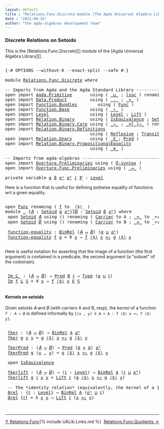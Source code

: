 ```yaml
---
layout: default
title : "Relations.Func.Discrete module (The Agda Universal Algebra Library)"
date : "2021-09-16"
author: "the agda-algebras development team"
---
```


### <a id="discrete-relations">Discrete Relations on Setoids</a>

This is the [Relations.Func.Discrete][] module of the [Agda Universal Algebra Library][].

<pre class="Agda">

<a id="340" class="Symbol">{-#</a> <a id="344" class="Keyword">OPTIONS</a> <a id="352" class="Pragma">--without-K</a> <a id="364" class="Pragma">--exact-split</a> <a id="378" class="Pragma">--safe</a> <a id="385" class="Symbol">#-}</a>

<a id="390" class="Keyword">module</a> <a id="397" href="Relations.Func.Discrete.html" class="Module">Relations.Func.Discrete</a> <a id="421" class="Keyword">where</a>

<a id="428" class="Comment">-- Imports from Agda and the Agda Standard Library ----------------------------------------------</a>
<a id="526" class="Keyword">open</a> <a id="531" class="Keyword">import</a> <a id="538" href="Agda.Primitive.html" class="Module">Agda.Primitive</a>       <a id="559" class="Keyword">using</a> <a id="565" class="Symbol">(</a> <a id="567" href="Agda.Primitive.html#810" class="Primitive Operator">_⊔_</a> <a id="571" class="Symbol">;</a> <a id="573" href="Agda.Primitive.html#780" class="Primitive">lsuc</a> <a id="578" class="Symbol">)</a> <a id="580" class="Keyword">renaming</a> <a id="589" class="Symbol">(</a> <a id="591" href="Agda.Primitive.html#326" class="Primitive">Set</a> <a id="595" class="Symbol">to</a> <a id="598" class="Primitive">Type</a> <a id="603" class="Symbol">)</a>
<a id="605" class="Keyword">open</a> <a id="610" class="Keyword">import</a> <a id="617" href="Data.Product.html" class="Module">Data.Product</a>         <a id="638" class="Keyword">using</a> <a id="644" class="Symbol">(</a> <a id="646" href="Agda.Builtin.Sigma.html#236" class="InductiveConstructor Operator">_,_</a> <a id="650" class="Symbol">;</a> <a id="652" href="Data.Product.html#1167" class="Function Operator">_×_</a> <a id="656" class="Symbol">)</a>
<a id="658" class="Keyword">open</a> <a id="663" class="Keyword">import</a> <a id="670" href="Function.Bundles.html" class="Module">Function.Bundles</a>        <a id="694" class="Keyword">using</a> <a id="700" class="Symbol">(</a> <a id="702" href="Function.Bundles.html#1868" class="Record">Func</a> <a id="707" class="Symbol">)</a>
<a id="709" class="Keyword">open</a> <a id="714" class="Keyword">import</a> <a id="721" href="Function.Base.html" class="Module">Function.Base</a>        <a id="742" class="Keyword">using</a> <a id="748" class="Symbol">(</a> <a id="750" href="Function.Base.html#1031" class="Function Operator">_∘_</a> <a id="754" class="Symbol">)</a>
<a id="756" class="Keyword">open</a> <a id="761" class="Keyword">import</a> <a id="768" href="Level.html" class="Module">Level</a>                <a id="789" class="Keyword">using</a> <a id="795" class="Symbol">(</a> <a id="797" href="Agda.Primitive.html#597" class="Postulate">Level</a> <a id="803" class="Symbol">;</a> <a id="805" href="Level.html#400" class="Record">Lift</a> <a id="810" class="Symbol">)</a>
<a id="812" class="Keyword">open</a> <a id="817" class="Keyword">import</a> <a id="824" href="Relation.Binary.html" class="Module">Relation.Binary</a>      <a id="845" class="Keyword">using</a> <a id="851" class="Symbol">(</a> <a id="853" href="Relation.Binary.Structures.html#1522" class="Record">IsEquivalence</a> <a id="867" class="Symbol">;</a> <a id="869" href="Relation.Binary.Bundles.html#1009" class="Record">Setoid</a> <a id="876" class="Symbol">)</a>
<a id="878" class="Keyword">open</a> <a id="883" class="Keyword">import</a> <a id="890" href="Relation.Binary.Core.html" class="Module">Relation.Binary.Core</a> <a id="911" class="Keyword">using</a> <a id="917" class="Symbol">(</a> <a id="919" href="Relation.Binary.Core.html#1254" class="Function Operator">_⇒_</a> <a id="923" class="Symbol">;</a> <a id="925" href="Relation.Binary.Core.html#1460" class="Function Operator">_=[_]⇒_</a> <a id="933" class="Symbol">)</a> <a id="935" class="Keyword">renaming</a> <a id="944" class="Symbol">(</a> <a id="946" href="Relation.Binary.Core.html#766" class="Function">REL</a> <a id="950" class="Symbol">to</a> <a id="953" class="Function">BinREL</a> <a id="960" class="Symbol">;</a> <a id="962" href="Relation.Binary.Core.html#882" class="Function">Rel</a> <a id="966" class="Symbol">to</a> <a id="969" class="Function">BinRel</a> <a id="976" class="Symbol">)</a>
<a id="978" class="Keyword">open</a> <a id="983" class="Keyword">import</a> <a id="990" href="Relation.Binary.Definitions.html" class="Module">Relation.Binary.Definitions</a>
                                 <a id="1051" class="Keyword">using</a> <a id="1057" class="Symbol">(</a> <a id="1059" href="Relation.Binary.Definitions.html#1339" class="Function">Reflexive</a> <a id="1069" class="Symbol">;</a> <a id="1071" href="Relation.Binary.Definitions.html#1978" class="Function">Transitive</a> <a id="1082" class="Symbol">)</a>
<a id="1084" class="Keyword">open</a> <a id="1089" class="Keyword">import</a> <a id="1096" href="Relation.Unary.html" class="Module">Relation.Unary</a>       <a id="1117" class="Keyword">using</a> <a id="1123" class="Symbol">(</a> <a id="1125" href="Relation.Unary.html#1523" class="Function Operator">_∈_</a><a id="1128" class="Symbol">;</a> <a id="1130" href="Relation.Unary.html#1101" class="Function">Pred</a> <a id="1135" class="Symbol">)</a>
<a id="1137" class="Keyword">open</a> <a id="1142" class="Keyword">import</a> <a id="1149" href="Relation.Binary.PropositionalEquality.html" class="Module">Relation.Binary.PropositionalEquality</a>
                                 <a id="1220" class="Keyword">using</a> <a id="1226" class="Symbol">(</a> <a id="1228" href="Agda.Builtin.Equality.html#151" class="Datatype Operator">_≡_</a> <a id="1232" class="Symbol">)</a>

<a id="1235" class="Comment">-- Imports from agda-algebras -------------------------------------------------------------------</a>
<a id="1333" class="Keyword">open</a> <a id="1338" class="Keyword">import</a> <a id="1345" href="Overture.Preliminaries.html" class="Module">Overture.Preliminaries</a> <a id="1368" class="Keyword">using</a> <a id="1374" class="Symbol">(</a> <a id="1376" href="Overture.Preliminaries.html#6070" class="Function">Π-syntax</a> <a id="1385" class="Symbol">)</a>
<a id="1387" class="Keyword">open</a> <a id="1392" class="Keyword">import</a> <a id="1399" href="Overture.Func.Preliminaries.html" class="Module">Overture.Func.Preliminaries</a> <a id="1427" class="Keyword">using</a> <a id="1433" class="Symbol">(</a> <a id="1435" href="Overture.Func.Preliminaries.html#789" class="Function Operator">_⟶_</a> <a id="1439" class="Symbol">)</a>

<a id="1442" class="Keyword">private</a> <a id="1450" class="Keyword">variable</a> <a id="1459" href="Relations.Func.Discrete.html#1459" class="Generalizable">α</a> <a id="1461" href="Relations.Func.Discrete.html#1461" class="Generalizable">β</a> <a id="1463" href="Relations.Func.Discrete.html#1463" class="Generalizable">ρᵃ</a> <a id="1466" href="Relations.Func.Discrete.html#1466" class="Generalizable">ρᵇ</a> <a id="1469" href="Relations.Func.Discrete.html#1469" class="Generalizable">ℓ</a> <a id="1471" href="Relations.Func.Discrete.html#1471" class="Generalizable">𝓥</a> <a id="1473" class="Symbol">:</a> <a id="1475" href="Agda.Primitive.html#597" class="Postulate">Level</a>
</pre>

Here is a function that is useful for defining poitwise equality of functions wrt a given equality.

<pre class="Agda">

<a id="1608" class="Keyword">open</a> <a id="1613" href="Function.Bundles.html#1868" class="Module">Func</a> <a id="1618" class="Keyword">renaming</a> <a id="1627" class="Symbol">(</a> <a id="1629" href="Function.Bundles.html#1919" class="Field">f</a> <a id="1631" class="Symbol">to</a> <a id="1634" class="Field">_⟨$⟩_</a> <a id="1640" class="Symbol">)</a>
<a id="1642" class="Keyword">module</a> <a id="1649" href="Relations.Func.Discrete.html#1649" class="Module">_</a> <a id="1651" class="Symbol">{</a><a id="1652" href="Relations.Func.Discrete.html#1652" class="Bound">𝐴</a> <a id="1654" class="Symbol">:</a> <a id="1656" href="Relation.Binary.Bundles.html#1009" class="Record">Setoid</a> <a id="1663" href="Relations.Func.Discrete.html#1459" class="Generalizable">α</a> <a id="1665" href="Relations.Func.Discrete.html#1463" class="Generalizable">ρᵃ</a><a id="1667" class="Symbol">}{</a><a id="1669" href="Relations.Func.Discrete.html#1669" class="Bound">𝐵</a> <a id="1671" class="Symbol">:</a> <a id="1673" href="Relation.Binary.Bundles.html#1009" class="Record">Setoid</a> <a id="1680" href="Relations.Func.Discrete.html#1461" class="Generalizable">β</a> <a id="1682" href="Relations.Func.Discrete.html#1466" class="Generalizable">ρᵇ</a><a id="1684" class="Symbol">}</a> <a id="1686" class="Keyword">where</a>
 <a id="1693" class="Keyword">open</a> <a id="1698" href="Relation.Binary.Bundles.html#1009" class="Module">Setoid</a> <a id="1705" href="Relations.Func.Discrete.html#1652" class="Bound">𝐴</a> <a id="1707" class="Keyword">using</a> <a id="1713" class="Symbol">()</a> <a id="1716" class="Keyword">renaming</a> <a id="1725" class="Symbol">(</a> <a id="1727" href="Relation.Binary.Bundles.html#1072" class="Field">Carrier</a> <a id="1735" class="Symbol">to</a> <a id="1738" class="Field">A</a> <a id="1740" class="Symbol">;</a> <a id="1742" href="Relation.Binary.Bundles.html#1098" class="Field Operator">_≈_</a> <a id="1746" class="Symbol">to</a> <a id="1749" class="Field Operator">_≈₁_</a> <a id="1754" class="Symbol">)</a>
 <a id="1757" class="Keyword">open</a> <a id="1762" href="Relation.Binary.Bundles.html#1009" class="Module">Setoid</a> <a id="1769" href="Relations.Func.Discrete.html#1669" class="Bound">𝐵</a> <a id="1771" class="Keyword">using</a> <a id="1777" class="Symbol">()</a> <a id="1780" class="Keyword">renaming</a> <a id="1789" class="Symbol">(</a> <a id="1791" href="Relation.Binary.Bundles.html#1072" class="Field">Carrier</a> <a id="1799" class="Symbol">to</a> <a id="1802" class="Field">B</a> <a id="1804" class="Symbol">;</a> <a id="1806" href="Relation.Binary.Bundles.html#1098" class="Field Operator">_≈_</a> <a id="1810" class="Symbol">to</a> <a id="1813" class="Field Operator">_≈₂_</a> <a id="1818" class="Symbol">)</a>

 <a id="1822" href="Relations.Func.Discrete.html#1822" class="Function">function-equality</a> <a id="1840" class="Symbol">:</a> <a id="1842" href="Relations.Func.Discrete.html#969" class="Function">BinRel</a> <a id="1849" class="Symbol">(</a><a id="1850" href="Relations.Func.Discrete.html#1652" class="Bound">𝐴</a> <a id="1852" href="Overture.Func.Preliminaries.html#789" class="Function Operator">⟶</a> <a id="1854" href="Relations.Func.Discrete.html#1669" class="Bound">𝐵</a><a id="1855" class="Symbol">)</a> <a id="1857" class="Symbol">(</a><a id="1858" href="Relations.Func.Discrete.html#1663" class="Bound">α</a> <a id="1860" href="Agda.Primitive.html#810" class="Primitive Operator">⊔</a> <a id="1862" href="Relations.Func.Discrete.html#1682" class="Bound">ρᵇ</a><a id="1864" class="Symbol">)</a>
 <a id="1867" href="Relations.Func.Discrete.html#1822" class="Function">function-equality</a> <a id="1885" href="Relations.Func.Discrete.html#1885" class="Bound">f</a> <a id="1887" href="Relations.Func.Discrete.html#1887" class="Bound">g</a> <a id="1889" class="Symbol">=</a> <a id="1891" class="Symbol">∀</a> <a id="1893" href="Relations.Func.Discrete.html#1893" class="Bound">x</a> <a id="1895" class="Symbol">→</a> <a id="1897" href="Relations.Func.Discrete.html#1885" class="Bound">f</a> <a id="1899" href="Relations.Func.Discrete.html#1634" class="Field Operator">⟨$⟩</a> <a id="1903" href="Relations.Func.Discrete.html#1893" class="Bound">x</a> <a id="1905" href="Relations.Func.Discrete.html#1813" class="Field Operator">≈₂</a> <a id="1908" href="Relations.Func.Discrete.html#1887" class="Bound">g</a> <a id="1910" href="Relations.Func.Discrete.html#1634" class="Field Operator">⟨$⟩</a> <a id="1914" href="Relations.Func.Discrete.html#1893" class="Bound">x</a>

</pre>

Here is useful notation for asserting that the image of a function (the first argument)
is contained in a predicate, the second argument (a "subset" of the codomain).

<pre class="Agda">

 <a id="2112" href="Relations.Func.Discrete.html#2112" class="Function Operator">Im_⊆_</a> <a id="2118" class="Symbol">:</a> <a id="2120" class="Symbol">(</a><a id="2121" href="Relations.Func.Discrete.html#1652" class="Bound">𝐴</a> <a id="2123" href="Overture.Func.Preliminaries.html#789" class="Function Operator">⟶</a> <a id="2125" href="Relations.Func.Discrete.html#1669" class="Bound">𝐵</a><a id="2126" class="Symbol">)</a> <a id="2128" class="Symbol">→</a> <a id="2130" href="Relation.Unary.html#1101" class="Function">Pred</a> <a id="2135" href="Relations.Func.Discrete.html#1802" class="Field">B</a> <a id="2137" href="Relations.Func.Discrete.html#1469" class="Generalizable">ℓ</a> <a id="2139" class="Symbol">→</a> <a id="2141" href="Relations.Func.Discrete.html#598" class="Primitive">Type</a> <a id="2146" class="Symbol">(</a><a id="2147" href="Relations.Func.Discrete.html#1663" class="Bound">α</a> <a id="2149" href="Agda.Primitive.html#810" class="Primitive Operator">⊔</a> <a id="2151" href="Relations.Func.Discrete.html#1469" class="Generalizable">ℓ</a><a id="2152" class="Symbol">)</a>
 <a id="2155" href="Relations.Func.Discrete.html#2112" class="Function Operator">Im</a> <a id="2158" href="Relations.Func.Discrete.html#2158" class="Bound">f</a> <a id="2160" href="Relations.Func.Discrete.html#2112" class="Function Operator">⊆</a> <a id="2162" href="Relations.Func.Discrete.html#2162" class="Bound">S</a> <a id="2164" class="Symbol">=</a> <a id="2166" class="Symbol">∀</a> <a id="2168" href="Relations.Func.Discrete.html#2168" class="Bound">x</a> <a id="2170" class="Symbol">→</a> <a id="2172" href="Relations.Func.Discrete.html#2158" class="Bound">f</a> <a id="2174" href="Relations.Func.Discrete.html#1634" class="Field Operator">⟨$⟩</a> <a id="2178" href="Relations.Func.Discrete.html#2168" class="Bound">x</a> <a id="2180" href="Relation.Unary.html#1523" class="Function Operator">∈</a> <a id="2182" href="Relations.Func.Discrete.html#2162" class="Bound">S</a>

</pre>


#### <a id="kernels">Kernels on setoids</a>

Given setoids 𝐴 and 𝐵 (with carriers A and B, resp), the *kernel* of a function `f : 𝐴 ⟶ 𝐵` is defined
informally by `{(x , y) ∈ A × A : f ⟨$⟩ x ≈₂ f ⟨$⟩ y}`.

<pre class="Agda">

 <a id="2418" href="Relations.Func.Discrete.html#2418" class="Function">fker</a> <a id="2423" class="Symbol">:</a> <a id="2425" class="Symbol">(</a><a id="2426" href="Relations.Func.Discrete.html#1652" class="Bound">𝐴</a> <a id="2428" href="Overture.Func.Preliminaries.html#789" class="Function Operator">⟶</a> <a id="2430" href="Relations.Func.Discrete.html#1669" class="Bound">𝐵</a><a id="2431" class="Symbol">)</a> <a id="2433" class="Symbol">→</a> <a id="2435" href="Relations.Func.Discrete.html#969" class="Function">BinRel</a> <a id="2442" href="Relations.Func.Discrete.html#1738" class="Function">A</a> <a id="2444" href="Relations.Func.Discrete.html#1682" class="Bound">ρᵇ</a>
 <a id="2448" href="Relations.Func.Discrete.html#2418" class="Function">fker</a> <a id="2453" href="Relations.Func.Discrete.html#2453" class="Bound">g</a> <a id="2455" href="Relations.Func.Discrete.html#2455" class="Bound">x</a> <a id="2457" href="Relations.Func.Discrete.html#2457" class="Bound">y</a> <a id="2459" class="Symbol">=</a> <a id="2461" href="Relations.Func.Discrete.html#2453" class="Bound">g</a> <a id="2463" href="Relations.Func.Discrete.html#1634" class="Field Operator">⟨$⟩</a> <a id="2467" href="Relations.Func.Discrete.html#2455" class="Bound">x</a> <a id="2469" href="Relations.Func.Discrete.html#1813" class="Field Operator">≈₂</a> <a id="2472" href="Relations.Func.Discrete.html#2453" class="Bound">g</a> <a id="2474" href="Relations.Func.Discrete.html#1634" class="Field Operator">⟨$⟩</a> <a id="2478" href="Relations.Func.Discrete.html#2457" class="Bound">y</a>

 <a id="2482" href="Relations.Func.Discrete.html#2482" class="Function">fkerPred</a> <a id="2491" class="Symbol">:</a> <a id="2493" class="Symbol">(</a><a id="2494" href="Relations.Func.Discrete.html#1652" class="Bound">𝐴</a> <a id="2496" href="Overture.Func.Preliminaries.html#789" class="Function Operator">⟶</a> <a id="2498" href="Relations.Func.Discrete.html#1669" class="Bound">𝐵</a><a id="2499" class="Symbol">)</a> <a id="2501" class="Symbol">→</a> <a id="2503" href="Relation.Unary.html#1101" class="Function">Pred</a> <a id="2508" class="Symbol">(</a><a id="2509" href="Relations.Func.Discrete.html#1738" class="Function">A</a> <a id="2511" href="Data.Product.html#1167" class="Function Operator">×</a> <a id="2513" href="Relations.Func.Discrete.html#1738" class="Function">A</a><a id="2514" class="Symbol">)</a> <a id="2516" href="Relations.Func.Discrete.html#1682" class="Bound">ρᵇ</a>
 <a id="2520" href="Relations.Func.Discrete.html#2482" class="Function">fkerPred</a> <a id="2529" href="Relations.Func.Discrete.html#2529" class="Bound">g</a> <a id="2531" class="Symbol">(</a><a id="2532" href="Relations.Func.Discrete.html#2532" class="Bound">x</a> <a id="2534" href="Agda.Builtin.Sigma.html#236" class="InductiveConstructor Operator">,</a> <a id="2536" href="Relations.Func.Discrete.html#2536" class="Bound">y</a><a id="2537" class="Symbol">)</a> <a id="2539" class="Symbol">=</a> <a id="2541" href="Relations.Func.Discrete.html#2529" class="Bound">g</a> <a id="2543" href="Relations.Func.Discrete.html#1634" class="Field Operator">⟨$⟩</a> <a id="2547" href="Relations.Func.Discrete.html#2532" class="Bound">x</a> <a id="2549" href="Relations.Func.Discrete.html#1813" class="Field Operator">≈₂</a> <a id="2552" href="Relations.Func.Discrete.html#2529" class="Bound">g</a> <a id="2554" href="Relations.Func.Discrete.html#1634" class="Field Operator">⟨$⟩</a> <a id="2558" href="Relations.Func.Discrete.html#2536" class="Bound">y</a>

 <a id="2562" class="Keyword">open</a> <a id="2567" href="Relation.Binary.Structures.html#1522" class="Module">IsEquivalence</a>

 <a id="2583" href="Relations.Func.Discrete.html#2583" class="Function">fkerlift</a> <a id="2592" class="Symbol">:</a> <a id="2594" class="Symbol">(</a><a id="2595" href="Relations.Func.Discrete.html#1652" class="Bound">𝐴</a> <a id="2597" href="Overture.Func.Preliminaries.html#789" class="Function Operator">⟶</a> <a id="2599" href="Relations.Func.Discrete.html#1669" class="Bound">𝐵</a><a id="2600" class="Symbol">)</a> <a id="2602" class="Symbol">→</a> <a id="2604" class="Symbol">(</a><a id="2605" href="Relations.Func.Discrete.html#2605" class="Bound">ℓ</a> <a id="2607" class="Symbol">:</a> <a id="2609" href="Agda.Primitive.html#597" class="Postulate">Level</a><a id="2614" class="Symbol">)</a> <a id="2616" class="Symbol">→</a> <a id="2618" href="Relations.Func.Discrete.html#969" class="Function">BinRel</a> <a id="2625" href="Relations.Func.Discrete.html#1738" class="Function">A</a> <a id="2627" class="Symbol">(</a><a id="2628" href="Relations.Func.Discrete.html#2605" class="Bound">ℓ</a> <a id="2630" href="Agda.Primitive.html#810" class="Primitive Operator">⊔</a> <a id="2632" href="Relations.Func.Discrete.html#1682" class="Bound">ρᵇ</a><a id="2634" class="Symbol">)</a>
 <a id="2637" href="Relations.Func.Discrete.html#2583" class="Function">fkerlift</a> <a id="2646" href="Relations.Func.Discrete.html#2646" class="Bound">g</a> <a id="2648" href="Relations.Func.Discrete.html#2648" class="Bound">ℓ</a> <a id="2650" href="Relations.Func.Discrete.html#2650" class="Bound">x</a> <a id="2652" href="Relations.Func.Discrete.html#2652" class="Bound">y</a> <a id="2654" class="Symbol">=</a> <a id="2656" href="Level.html#400" class="Record">Lift</a> <a id="2661" href="Relations.Func.Discrete.html#2648" class="Bound">ℓ</a> <a id="2663" class="Symbol">(</a><a id="2664" href="Relations.Func.Discrete.html#2646" class="Bound">g</a> <a id="2666" href="Relations.Func.Discrete.html#1634" class="Field Operator">⟨$⟩</a> <a id="2670" href="Relations.Func.Discrete.html#2650" class="Bound">x</a> <a id="2672" href="Relations.Func.Discrete.html#1813" class="Field Operator">≈₂</a> <a id="2675" href="Relations.Func.Discrete.html#2646" class="Bound">g</a> <a id="2677" href="Relations.Func.Discrete.html#1634" class="Field Operator">⟨$⟩</a> <a id="2681" href="Relations.Func.Discrete.html#2652" class="Bound">y</a><a id="2682" class="Symbol">)</a>

 <a id="2686" class="Comment">-- The *identity relation* (equivalently, the kernel of a 1-to-1 function)</a>
 <a id="2762" href="Relations.Func.Discrete.html#2762" class="Function">0rel</a> <a id="2767" class="Symbol">:</a> <a id="2769" class="Symbol">{</a><a id="2770" href="Relations.Func.Discrete.html#2770" class="Bound">ℓ</a> <a id="2772" class="Symbol">:</a> <a id="2774" href="Agda.Primitive.html#597" class="Postulate">Level</a><a id="2779" class="Symbol">}</a> <a id="2781" class="Symbol">→</a> <a id="2783" href="Relations.Func.Discrete.html#969" class="Function">BinRel</a> <a id="2790" href="Relations.Func.Discrete.html#1738" class="Function">A</a> <a id="2792" class="Symbol">(</a><a id="2793" href="Relations.Func.Discrete.html#1665" class="Bound">ρᵃ</a> <a id="2796" href="Agda.Primitive.html#810" class="Primitive Operator">⊔</a> <a id="2798" href="Relations.Func.Discrete.html#2770" class="Bound">ℓ</a><a id="2799" class="Symbol">)</a>
 <a id="2802" href="Relations.Func.Discrete.html#2762" class="Function">0rel</a> <a id="2807" class="Symbol">{</a><a id="2808" href="Relations.Func.Discrete.html#2808" class="Bound">ℓ</a><a id="2809" class="Symbol">}</a> <a id="2811" class="Symbol">=</a> <a id="2813" class="Symbol">λ</a> <a id="2815" href="Relations.Func.Discrete.html#2815" class="Bound">x</a> <a id="2817" href="Relations.Func.Discrete.html#2817" class="Bound">y</a> <a id="2819" class="Symbol">→</a> <a id="2821" href="Level.html#400" class="Record">Lift</a> <a id="2826" href="Relations.Func.Discrete.html#2808" class="Bound">ℓ</a> <a id="2828" class="Symbol">(</a><a id="2829" href="Relations.Func.Discrete.html#2815" class="Bound">x</a> <a id="2831" href="Relations.Func.Discrete.html#1749" class="Function Operator">≈₁</a> <a id="2834" href="Relations.Func.Discrete.html#2817" class="Bound">y</a><a id="2835" class="Symbol">)</a>


</pre>

--------------------------------------

<span style="float:left;">[↑ Relations.Func](Relations.Func.html)</span>
<span style="float:right;">[Relations.Func.Quotients →](Relations.Func.Quotients.html)</span>

{% include UALib.Links.md %}
